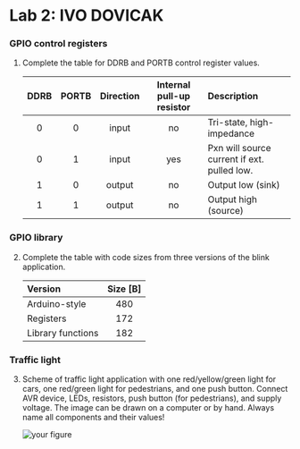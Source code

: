 # Lab 2: IVO DOVICAK

### GPIO control registers

1. Complete the table for DDRB and PORTB control register values.

   | **DDRB** | **PORTB** | **Direction** | **Internal pull-up resistor** | **Description** |
   | :-: | :-: | :-: | :-: | :-- |
   | 0 | 0 | input  | no  | Tri-state, high-impedance |
   | 0 | 1 | input  | yes | Pxn will source current if ext. pulled low.|
   | 1 | 0 | output | no  | Output low (sink) |
   | 1 | 1 | output | no  | Output high (source) |

### GPIO library

2. Complete the table with code sizes from three versions of the blink application.

   | **Version** | **Size [B]** |
   | :-- | :-: |
   | Arduino-style     | 480 |
   | Registers         | 172 |
   | Library functions | 182 |

### Traffic light

3. Scheme of traffic light application with one red/yellow/green light for cars, one red/green light for pedestrians, and one push button. Connect AVR device, LEDs, resistors, push button (for pedestrians), and supply voltage. The image can be drawn on a computer or by hand. Always name all components and their values!

   ![your figure]()
